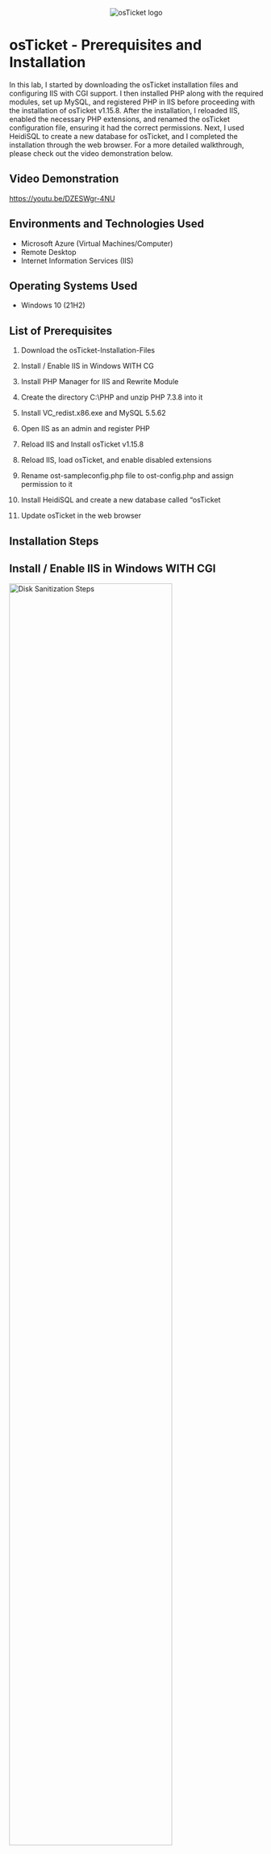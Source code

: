 <p align="center">
<img src="https://i.imgur.com/Clzj7Xs.png" alt="osTicket logo"/>
</p>

<h1>osTicket - Prerequisites and Installation</h1>
In this lab, I started by downloading the osTicket installation files and configuring IIS with CGI support. I then installed PHP along with the required modules, set up MySQL, and registered PHP in IIS before proceeding with the installation of osTicket v1.15.8. After the installation, I reloaded IIS, enabled the necessary PHP extensions, and renamed the osTicket configuration file, ensuring it had the correct permissions. Next, I used HeidiSQL to create a new database for osTicket, and I completed the installation through the web browser. For a more detailed walkthrough, please check out the video demonstration below.<br />


<h2>Video Demonstration</h2>

https://youtu.be/DZESWgr-4NU

<h2>Environments and Technologies Used</h2>

- Microsoft Azure (Virtual Machines/Computer)
- Remote Desktop
- Internet Information Services (IIS)

<h2>Operating Systems Used </h2>

- Windows 10</b> (21H2)

<h2>List of Prerequisites</h2>

1. Download the osTicket-Installation-Files

2. Install / Enable IIS in Windows WITH CG

3. Install PHP Manager for IIS and Rewrite Module

4. Create the directory C:\PHP and unzip PHP 7.3.8 into it

5. Install VC_redist.x86.exe and MySQL 5.5.62

6. Open IIS as an admin and register PHP

7. Reload IIS and Install osTicket v1.15.8

8. Reload IIS, load osTicket, and enable disabled extensions

9. Rename ost-sampleconfig.php file to ost-config.php and assign permission to it

10. Install HeidiSQL and create a new database called “osTicket

11. Update osTicket in the web browser

<h2>Installation Steps</h2>

<h2>Install / Enable IIS in Windows WITH CGI</h2>

<p>
<img src="https://i.imgur.com/qN7NBiJ.png" height="80%" width="80%" alt="Disk Sanitization Steps"/>
</p>
<p>
In this step, IIS (Internet Information Services), which is Windows' built-in web server, is installed and configured with CGI (Common Gateway Interface) to enable support for executing PHP scripts. Since IIS does not natively process PHP, enabling CGI (specifically FastCGI) allows IIS to interpret and run PHP-based applications like osTicket, ensuring proper communication between the web server and the PHP interpreter.
</p>
<br />

<h2>Open IIS as an admin and register PHP</h2>

<p>
<img src="https://i.imgur.com/cVJmcVS.png" height="80%" width="80%" alt="Disk Sanitization Steps"/>
</p>
<p>
When you open IIS as an administrator and register PHP, you’re configuring IIS to handle and process PHP files, as IIS does not support PHP natively. By running IIS with administrative privileges, you ensure you have the necessary access to modify server settings. Registering PHP involves associating the .php file extension with the appropriate handler, typically FastCGI, which allows IIS to pass PHP requests to the PHP interpreter for execution. This step enables IIS to process dynamic content generated by PHP scripts and ensures applications like osTicket, which rely on PHP, can run smoothly on the server. It also optimizes performance by maintaining the PHP process in memory, reducing overhead and improving response times for user requests.
</p>
<br />

<h2>Install HeidiSQL and create a new database called “osTicket</h2>

<p>
<img src="https://i.imgur.com/Re8kBiY.png" height="80%" width="80%" alt="Disk Sanitization Steps"/>
</p>
<p>
When you install HeidiSQL and create a new database called “osTicket”, you're setting up a powerful database management tool that provides a graphical interface to easily interact with MySQL or MariaDB databases. After installation, you connect HeidiSQL to your database server, providing it with the necessary credentials (server address, username, password) to access the server. Once connected, you create a new database specifically for osTicket, which will house all its data such as user information, tickets, system settings, and logs. This process is essential for osTicket to function properly, as the system relies on this dedicated database to store, retrieve, and manage all the data that powers the ticketing operations. Creating this database ensures that osTicket has a clean and organized storage structure to handle requests and maintain smooth operations.
</p>
<br />
